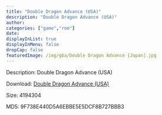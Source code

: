 ```yaml
---
title: "Double Dragon Advance (USA)"
description: "Double Dragon Advance (USA)"
author: 
categories: ["game","rom"]
date: 
displayInList: true
displayInMenu: false
dropCap: false
featuredImage: /img/gba/Double Dragon Advance [Japan].jpg
---
```


Description: Double Dragon Advance (USA)

Download: <a style="text-decoration:underline;" href="https://mega.nz/#!7DB0jARB!GY82_GiYPq5z0PyvfUxVXEscReCMxN2NLKNNeNP2UQs" target = "_blank" rel = "nofollow" > Double Dragon Advance (USA)</a>

Size: 4194304

MD5: 9F738E440D5A6EBBE5E5DCF8B727BBB3

